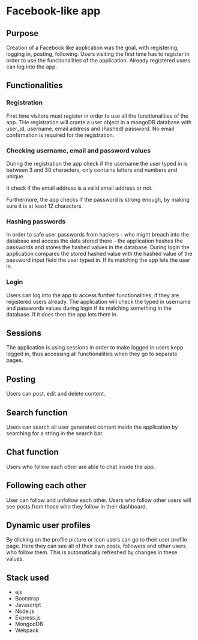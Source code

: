 # Facebook-like app

## Purpose
Creation of a Facebook like application was the goal, with registering, logging in, posting, following. Users visiting the first time has to register in order to use the functionalities of the application. Already registered users can log into the app. 

## Functionalities

### Registration
First time visitors must register in order to use all the functionalities of the app. THe registration will craete a user object in a mongoDB database with user_id, username, email address and (hashed) password. No email confirmation is required for the registration.

### Checking username, email and password values
During the registration the app check if the username the user typed in is between 3 and 30 characters, only contains letters and numbers and unique.

It check if the email address is a valid email address or not.

Furthermore, the app checks if the password is strong enough, by making sure it is at least 12 characters.

### Hashing passwords
In order to safe user passwords from hackers - who might breach into the database and access the data stored there - the application hashes the passwords and stores the hashed values in the database. During login the application compares the stored hashed value with the hashed value of the password input field the user typed in. If its matching the app lets the user in.

### Login
Users can log into the app to access further functionalities, if they are registered users already. The application will check the typed in username and passwords values during login if its matching something in the database. If it does then the app lets them in.

## Sessions
The application is using sessions in order to make logged in users kepp logged in, thus accessing all functionalities when they go to separate pages.

## Posting
Users can post, edit and delete content.

## Search function
Users can search all user generated content inside the application by searching for a string in the search bar.

## Chat function
Users who follow each other are able to chat inside the app.

## Following each other
User can follow and unfollow each other. Users who follow other users will see posts from those who they follow in their dashboard.

## Dynamic user profiles
By clicking on the profile picture or icon users can go to their user profile page. Here they can see all of their own posts, followers and other users who follow them. This is automatically refreshed by changes in these values.

## Stack used
- ejs
- Bootstrap
- Javascript
- Node.js
- Express.js
- MongodDB
- Webpack